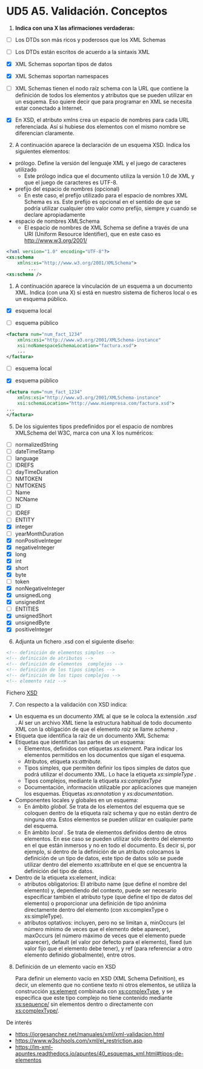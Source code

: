 # UD5 A5. Validación. Conceptos

1. **Indica con una X las afirmaciones verdaderas:**

- [ ] Los DTDs son más ricos y poderosos que los XML Schemas

- [ ] Los DTDs están escritos de acuerdo a la sintaxis XML

- [x] XML Schemas soportan tipos de datos

- [x] XML Schemas soportan namespaces
- [ ] XML Schemas tienen el nodo raíz schema con la URL que contiene la definición de todos los elementos y atributos que se pueden utilizar en un esquema. Eso quiere decir que para programar en XML se necesita estar conectado a Internet.
- [x] En XSD, el atributo xmlns crea un espacio de nombres para cada URL referenciada. Así si hubiese dos elementos con el mismo nombre se diferencian claramente.



2. A continuación aparece la declaración de un esquema XSD. Indica los siguientes elementos:

- prólogo. Define la versión del lenguaje XML y el juego de caracteres utilizado
  - Este prólogo indica que el documento utiliza la versión 1.0 de XML y que el juego de caracteres es UTF-8.
- prefijo del espacio de nombres (opcional)
  - En este caso, el prefijo utilizado para el espacio de nombres XML Schema es xs. Este prefijo es opcional en el sentido de que se podría utilizar cualquier otro valor como prefijo, siempre y cuando se declare apropiadamente
- espacio de nombres XMLSchema
  - El espacio de nombres de XML Schema se define a través de una URI (Uniform Resource Identifier), que en este caso es http://www.w3.org/2001/

```xml
<?xml version="1.0" encoding="UTF-8"?>
<xs:schema 
    xmlns:xs="http://www.w3.org/2001/XMLSchema">
		...
<xs:schema />
```
1. A continuación aparece la vinculación de un esquema a un documento XML. Indica (con una X) si está en nuestro sistema de ficheros local o es un esquema público.

- [x] esquema local

- [ ] esquema público
```xml
<factura num="num_fact_1234"
    xmlns:xsi="http://www.w3.org/2001/XMLSchema-instance"
    xsi:noNamespaceSchemaLocation="factura.xsd">
	...
</factura>
```

- [ ] esquema local

- [x] esquema público
```xml
<factura num="num_fact_1234"
    xmlns:xsi="http://www.w3.org/2001/XMLSchema-instance"
    xsi:schemaLocation="http://www.miempresa.com/factura.xsd">
...
</factura>	
```
  
5. De los siguientes tipos predefinidos por el espacio de nombres XMLSchema del W3C, marca con una X los numéricos:
- [ ] normalizedString
- [ ] dateTimeStamp
- [ ] language
- [ ] IDREFS
- [ ] dayTimeDuration
- [ ] NMTOKEN
- [ ] NMTOKENS
- [ ] Name
- [ ] NCName
- [ ] ID
- [ ] IDREF
- [ ] ENTITY
- [x] integer
- [ ] yearMonthDuration
- [x] nonPositiveInteger
- [x] negativeInteger
- [x] long
- [x] int
- [x] short
- [x] byte
- [ ] token
- [x] nonNegativeInteger
- [x] unsignedLong
- [x] unsignedInt
- [ ] ENTITIES
- [x] unsignedShort
- [x] unsignedByte
- [x] positiveInteger

6. Adjunta un fichero .xsd con el siguiente diseño:
```xml
<!-- definición de elementos simples -->
<!-- definición de atributos -->
<!-- definición de elementos  complejos -->
<!-- definición de los tipos simples -->
<!-- definición de los tipos complejos -->
<!-- elemento raíz -->
```
Fichero [XSD](//UD5/A4/regex.xsd)

7. Con respecto a la validación con XSD indica:
- Un esquema es un documento *XML* al que se le coloca la extensión _.xsd_ . Al ser un archivo XML tiene la estructura habitual de todo documento XML con la obligación de que el elemento _raiz_ se llame _schema_ .
- Etiqueta que identifica la raíz de un documento XML Schema: 
- Etiquetas que identifican las partes de un esquema:
  - Elementos, definidos con etiquetas _xs:element_. Para indicar los elementos permitidos en los documentos que sigan el esquema.
  - Atributos, etiqueta _xs:attribute_.
  - Tipos simples, que permiten definir los tipos simples de datos que podrá utilizar el documento XML. Lo hace la etiqueta _xs:simpleType_ .
  - Tipos complejos, mediante la etiqueta _xs:complexType_
  - Documentación, información utilizable por aplicaciones que manejen los esquemas. Etiquetas _xs:annotation_ y _xs:documentation_.
- Componentes locales y globales en un esquema:
  - En ámbito _global_. Se trata de los elementos del esquema que se coloquen dentro de la etiqueta raíz schema y que no están dentro de ninguna otra. Estos elementos se pueden utilizar en cualquier parte del esquema.
  - En ámbito _local_ . Se trata de elementos definidos dentro de otros elementos. En ese caso se pueden utilizar sólo dentro del elemento en el que están inmersos y no en todo el documento. Es decir si, por ejemplo, si dentro de la definición de un atributo colocamos la definición de un tipo de datos, este tipo de datos sólo se puede utilizar dentro del elemento xs:attribute en el que se encuentra la definición del tipo de datos.
- Dentro de la etiqueta xs:element, indica:
  - atributos obligatorios: El atributo name (que define el nombre del elemento) y, dependiendo del contexto, puede ser necesario especificar también el atributo type (que define el tipo de datos del elemento) o proporcionar una definición de tipo anónima directamente dentro del elemento (con xs:complexType o xs:simpleType).
  - atributos optativos: incluyen, pero no se limitan a, minOccurs (el número mínimo de veces que el elemento debe aparecer), maxOccurs (el número máximo de veces que el elemento puede aparecer), default (el valor por defecto para el elemento), fixed (un valor fijo que el elemento debe tener), y ref (para referenciar a otro elemento definido globalmente), entre otros.

8. Definición de un elemento vacío en XSD
   
   Para definir un elemento vacío en XSD (XML Schema Definition), es decir, un elemento que no contiene texto ni otros elementos, se utiliza la construcción <xs:element> combinada con <xs:complexType>, y se especifica que este tipo complejo no tiene contenido mediante <xs:sequence/> sin elementos dentro o directamente con <xs:complexType/>.

De interés
- https://jorgesanchez.net/manuales/xml/xml-validacion.html
- https://www.w3schools.com/xml/el_restriction.asp
- https://lm-xml-apuntes.readthedocs.io/apuntes/40_esquemas_xml.html#tipos-de-elementos
